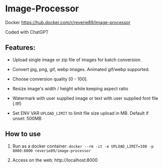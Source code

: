 # Image-Processor
 
Docker https://hub.docker.com/r/reverie89/image-processor

Coded with ChatGPT

## Features:

- Upload single image or zip file of images for batch conversion.

- Convert jpg, png, gif, webp images. Animated gif/webp supported.

- Choose conversion quality [0 - 100].

- Resize image's width / height while keeping aspect ratio

- Watermark with user supplied image or text with user supplied font file (.ttf)

- Set ENV VAR `UPLOAD_LIMIT` to limit file size upload in MB. Default if unset: 500MB

## How to use

1. Run as a docker container:
`docker --rm -it -e UPLOAD_LIMIT=100 -p 8000:8000 reverie89/image-processor`

2. Access on the web: http://localhost:8000